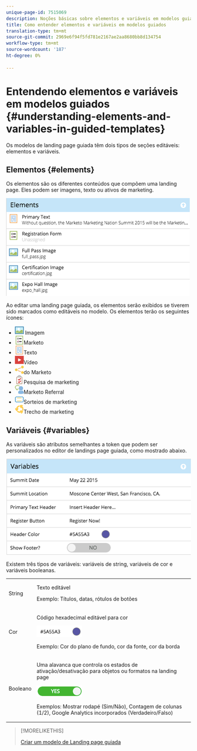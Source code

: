 ```yaml
---
unique-page-id: 7515069
description: Noções básicas sobre elementos e variáveis em modelos guiados - Documentos do Marketing - Documentação do produto
title: Como entender elementos e variáveis em modelos guiados
translation-type: tm+mt
source-git-commit: 2969e6f94f5fd781e2167ae2aa8680bb8d134754
workflow-type: tm+mt
source-wordcount: '187'
ht-degree: 0%

---
```



# Entendendo elementos e variáveis em modelos guiados {#understanding-elements-and-variables-in-guided-templates}

Os modelos de landing page guiada têm dois tipos de seções editáveis: elementos e variáveis.

## Elementos {#elements}

Os elementos são os diferentes conteúdos que compõem uma landing page. Eles podem ser imagens, texto ou ativos de marketing.

![](assets/image2015-5-20-14-3a57-3a55.png)

Ao editar uma landing page guiada, os elementos serão exibidos se tiverem sido marcados como editáveis no modelo. Os elementos terão os seguintes ícones:

* ![—](assets/image2015-5-20-12-3a30-3a48.png) Imagem
* ![—Formulário ](assets/image2015-5-20-12-3a31-3a33.png)Marketo
* ![—](assets/image2015-5-20-12-3a41-3a21.png)Texto
* ![—](assets/image2015-5-20-12-3a42-3a47.png)Vídeo
* ![—Botão Compartilhar ](assets/image2015-5-20-12-3a44-3a17.png)do Marketo
* ![—](assets/image2015-5-20-12-3a43-3a21.png)Pesquisa de marketing
* ![—](assets/image2015-5-20-12-3a43-3a2.png)Marketo Referral
* ![—](assets/image2015-5-20-12-3a44-3a40.png)Sorteios de marketing
* ![—](assets/image2015-5-20-12-3a47-3a45.png)Trecho de marketing

## Variáveis {#variables}

As variáveis são atributos semelhantes a token que podem ser personalizados no editor de landings page guiada, como mostrado abaixo.

![](assets/image2015-5-20-15-3a0-3a2.png)

Existem três tipos de variáveis: variáveis de string, variáveis de cor e variáveis booleanas.

<table> 
 <tbody> 
  <tr> 
   <td>String</td> 
   <td><p>Texto editável</p><p>Exemplo: Títulos, datas, rótulos de botões</p></td> 
  </tr> 
  <tr> 
   <td>Cor</td> 
   <td><p>Código hexadecimal editável para cor</p><p><img alt="—" src="assets/image2015-5-20-13-3a14-3a57.png" data-linked-resource-id="7515092" data-linked-resource-type="attachment" data-base-url="https://docs.marketo.com" data-linked-resource-container-id="7515069" title="—"></p><p>Exemplo: Cor do plano de fundo, cor da fonte, cor da borda</p></td> 
  </tr> 
  <tr> 
   <td>Booleano</td> 
   <td><p>Uma alavanca que controla os estados de ativação/desativação para objetos ou formatos na landing page</p><p><img alt="—" src="assets/image2015-5-20-13-3a14-3a25.png" data-linked-resource-id="7515091" data-linked-resource-type="attachment" data-base-url="https://docs.marketo.com" data-linked-resource-container-id="7515069" title="—"></p><p>Exemplos: Mostrar rodapé (Sim/Não), Contagem de colunas (1/2), Google Analytics incorporados (Verdadeiro/Falso)</p></td> 
  </tr> 
 </tbody> 
</table>

>[!MORELIKETHIS]
>
>[Criar um modelo de Landing page guiada](/help/marketo/product-docs/demand-generation/landing-pages/landing-page-templates/create-a-guided-landing-page-template.md)
